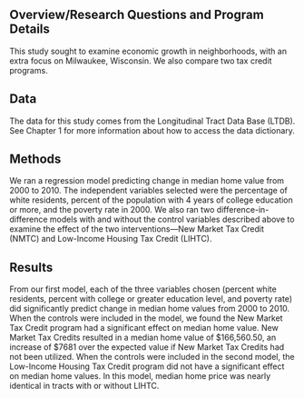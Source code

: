 
## Overview/Research Questions and Program Details
This study sought to examine economic growth in neighborhoods, with an extra focus on Milwaukee, Wisconsin. We also compare two tax credit programs.

## Data
The data for this study comes from the Longitudinal Tract Data Base (LTDB). See Chapter 1 for more information about how to access the data dictionary.

## Methods
We ran a regression model predicting change in median home value from 2000 to 2010. The independent variables selected were the percentage of white residents, percent of the population with 4 years of college education or more, and the poverty rate in 2000.
We also ran two difference-in-difference models with and without the control variables described above to examine the effect of the two interventions—New Market Tax Credit (NMTC) and Low-Income Housing Tax Credit (LIHTC).

## Results
From our first model, each of the three variables chosen (percent white residents, percent with college or greater education level, and poverty rate) did significantly predict change in median home values from 2000 to 2010.
When the controls were included in the model, we found the New Market Tax Credit program had a significant effect on median home value. New Market Tax Credits resulted in a median home value of $166,560.50, an increase of $7681 over the expected value if New Market Tax Credits had not been utilized.
When the controls were included in the second model, the Low-Income Housing Tax Credit program did not have a significant effect on median home values. In this model, median home price was nearly identical in tracts with or without LIHTC.


